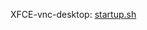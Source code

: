 
XFCE-vnc-desktop: [startup.sh](https://github.com/franksongfeng/docker-ubuntu-xfce-vnc-desktop/blob/master/startup.sh)
